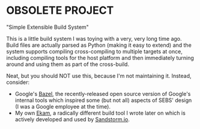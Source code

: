 # OBSOLETE PROJECT

"Simple Extensible Build System"

This is a little build system I was toying with a very, very long time ago. Build files are actually parsed as Python (making it easy to extend) and the system supports compiling cross-compiling to multiple targets at once, including compiling tools for the host platform and then immediately turning around and using them as part of the cross-build.

Neat, but you should NOT use this, because I'm not maintaining it. Instead, consider:
* Google's [Bazel](http://bazel.io/), the recently-released open source version of Google's internal tools which inspired some (but not all) aspects of SEBS' design (I was a Google employee at the time).
* My own [Ekam](https://github.com/sandstorm-io/ekam), a radically different build tool I wrote later on which is actively developed and used by [Sandstorm.io](https://sandstorm.io).
